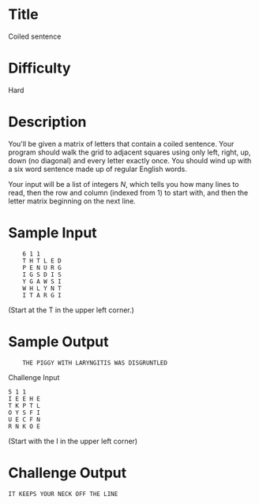 # Title

Coiled sentence

# Difficulty 

Hard

# Description

You'll be given a matrix of letters that contain a coiled sentence. Your program should walk the grid to adjacent squares using only left, right, up, down (no diagonal) and every letter exactly once. You should wind up with a six word sentence made up of regular English words.

Your input will be a list of integers *N*, which tells you how many lines to read, then the row and column (indexed from 1) to start with, and then the letter matrix beginning on the next line.  

# Sample Input

        6 1 1
        T H T L E D 
        P E N U R G
        I G S D I S
        Y G A W S I 
        W H L Y N T
        I T A R G I

(Start at the T in the upper left corner.)

# Sample Output

        THE PIGGY WITH LARYNGITIS WAS DISGRUNTLED

Challenge Input

    5 1 1
    I E E H E
    T K P T L
    O Y S F I 
    U E C F N
    R N K O E

(Start with the I in the upper left corner)

# Challenge Output

    IT KEEPS YOUR NECK OFF THE LINE
